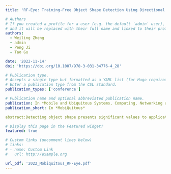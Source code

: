 ```yaml
---
title: 'RF-Eye: Training-Free Object Shape Detection Using Directional RF Antenna'

# Authors
# If you created a profile for a user (e.g. the default `admin` user), write the username (folder name) here
# and it will be replaced with their full name and linked to their profile.
authors:
  - Weiling Zheng
  - admin
  - Peng Ji
  - Tao Gu

date: '2022-11-14'
doi: 'https://doi.org/10.1007/978-3-031-34776-4_28'

# Publication type.
# Accepts a single type but formatted as a YAML list (for Hugo requirements).
# Enter a publication type from the CSL standard.
publication_types: ['conference']

# Publication name and optional abbreviated publication name.
publication: In *Mobile and Ubiquitous Systems, Computing, Networking and Services*
publication_short: In *MobiQuitous*

abstract:Detecting object shape presents significant values to applications such as Virtual Reality, Augmented Reality and surveillance. Traditional solutions usually deploy camera on site and apply image processing algorithms to obtain object shape. Wearable solutions require target to wear some devices, and apply machine learning algorithms to train and recognize object behaviors. The recent advances in Radio Frequency (RF) technology offer a device-free solution to detect object shape, however a number of research challenges exist. This paper presents RF-Eye, a novel RF-based system to detect object shape without training in indoor environments. We design and implement Linear Frequency Modulated baseband signal, making it suitable for detecting object shape. We also apply the narrow pulse signal reflections and Doppler Frequency Shift to detect the full image of object shape. We implement RF-Eye on a Universal Software Radio Peripheral device. Our experimental results show that RF-Eye achieves 100% successful rate, and it performance is reliable in complicated cases.

# Display this page in the Featured widget?
featured: true

# Custom links (uncomment lines below)
# links:
# - name: Custom Link
#   url: http://example.org

url_pdf: '2022_Mobiquitous_RF-Eye.pdf'
---
```

